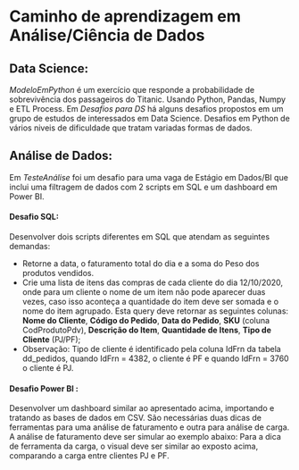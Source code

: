 # Caminho de aprendizagem em Análise/Ciência de  Dados

## Data Science:
*ModeloEmPython* é um exercício que responde a probabilidade de sobrevivência dos passageiros do Titanic.
Usando Python, Pandas, Numpy e ETL Process.
Em *Desafios para DS* há alguns desafios propostos em um grupo de estudos de interessados em Data Science. Desafios em Python de vários niveis de dificuldade que tratam variadas formas de dados.


## Análise de Dados:
Em *TesteAnálise* foi um desafio para uma vaga de Estágio em Dados/BI que inclui uma filtragem de dados com 2 scripts em SQL e um dashboard em Power BI.
#### Desafio SQL: 
Desenvolver dois scripts diferentes em SQL que atendam as seguintes demandas:
* Retorne a data, o faturamento total do dia e a soma do Peso dos produtos vendidos.
* Crie uma lista de itens das compras de cada cliente do dia 12/10/2020, onde para um cliente o nome de um item não pode aparecer duas vezes, caso isso aconteça a quantidade do item deve ser somada e o nome do item agrupado. Esta query deve retornar as seguintes colunas: **Nome do Cliente**, **Código do Pedido**, **Data do Pedido**, **SKU** (coluna CodProdutoPdv), **Descrição do Item**, **Quantidade de Itens**, **Tipo de Cliente** (PJ/PF);
* Observação: Tipo de cliente é identificado pela coluna IdFrn da tabela dd_pedidos, quando IdFrn = 4382, o cliente é PF e quando IdFrn = 3760 o cliente é PJ.
#### Desafio Power BI :
Desenvolver um dashboard similar ao apresentado acima, importando e tratando as bases de dados em CSV. São necessárias duas dicas de ferramentas para uma análise de faturamento e outra para análise de carga. A análise de faturamento deve ser simular ao exemplo abaixo:
Para a dica de ferramenta da carga, o visual deve ser similar ao exposto acima, comparando a carga entre clientes PJ e PF.
